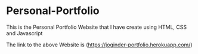 # Personal-Portfolio
This is the Personal Portfolio Website that I have create using HTML, CSS and Javascript

The link to the above Website is (https://joginder-portfolio.herokuapp.com/)
